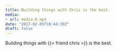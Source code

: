 ```yaml
---
title: Building things with Chris is the best.
media:
- url: media-0.mp4
date: "2017-02-05T18:44:39Z"
draft: false
---
```

Building things with {{< friend chris >}} is the best.
